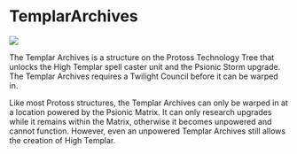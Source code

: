 # TemplarArchives

![](http://image.tianjimedia.com/uploadImages/2010/099/0847NZSCA198.jpg)

The Templar Archives is a structure on the Protoss Technology Tree that unlocks the High Templar spell caster unit and the Psionic Storm upgrade. The Templar Archives requires a Twilight Council before it can be warped in.

Like most Protoss structures, the Templar Archives can only be warped in at a location powered by the Psionic Matrix. It can only research upgrades while it remains within the Matrix, otherwise it becomes unpowered and cannot function. However, even an unpowered Templar Archives still allows the creation of High Templar.
